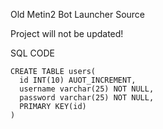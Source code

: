 Old Metin2 Bot Launcher Source

Project will not be updated!


SQL CODE
````
CREATE TABLE users(
  id INT(10) AUOT_INCREMENT,
  username varchar(25) NOT NULL,
  password varchar(25) NOT NULL,
  PRIMARY KEY(id)
)
````

